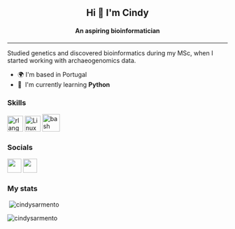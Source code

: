 <h2 align="center">Hi 👋 I'm Cindy</h2>
<h4 align="center">An aspiring bioinformatician</h4>

-------------------------

Studied genetics and discovered bioinformatics during my MSc, when I started working with archaeogenomics data.

* 🌍  I'm based in Portugal  
* 🌱  I'm currently learning **Python**    

### Skills


<p align="left">
<a href="https://www.r-project.org/" target="_blank" rel="noreferrer"><img src="https://raw.githubusercontent.com/danielcranney/readme-generator/main/public/icons/skills/rlang-colored.svg" width="36" height="36" alt="rlang" /></a>
<a href="https://www.linux.org" target="_blank" rel="noreferrer"><img src="https://raw.githubusercontent.com/danielcranney/readme-generator/main/public/icons/skills/linux-colored.svg" width="36" height="36" alt="Linux" /></a>
<a href="https://www.gnu.org/software/bash/" target="_blank" rel="noreferrer"> <img src="https://www.vectorlogo.zone/logos/gnu_bash/gnu_bash-icon.svg" alt="bash" width="40" height="40"/></a>
</p>


### Socials

<p align="left"> <a href="https://www.github.com/cindysarmento" target="_blank" rel="noreferrer"><img src="https://raw.githubusercontent.com/danielcranney/readme-generator/main/public/icons/socials/github.svg" width="32" height="32" /></a> <a href="https://www.linkedin.com/in/cindysarmento" target="_blank" rel="noreferrer"><img src="https://raw.githubusercontent.com/danielcranney/readme-generator/main/public/icons/socials/linkedin.svg" width="32" height="32" /></a></p>

### My stats

<p>&nbsp;<img align="center" src="https://github-readme-stats.vercel.app/api?username=cindysarmento&show_icons=true&theme=highcontrast&locale=en" alt="cindysarmento" /></p>

<p><img align="center" src="https://github-readme-streak-stats.herokuapp.com/?user=cindysarmento&theme=highcontrast" alt="cindysarmento" /></p>
